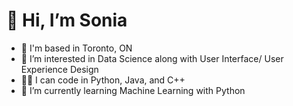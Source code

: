 # 👋 Hi, I’m Sonia 

-  📍  I'm based in Toronto, ON
- 👀 I’m interested in Data Science along with User Interface/ User Experience Design 
- 👩‍💻 I can code in Python, Java, and C++
- 🌱 I’m currently learning Machine Learning with Python

<!---
soniasharma12/soniasharma12 is a ✨ special ✨ repository because its `README.md` (this file) appears on your GitHub profile.
You can click the Preview link to take a look at your changes.
--->
